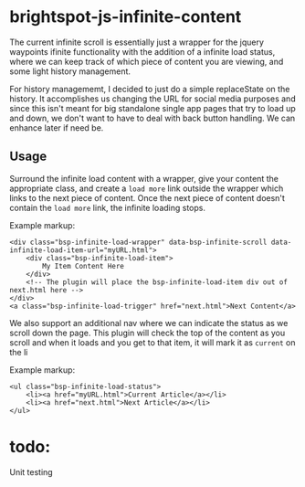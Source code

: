 # brightspot-js-infinite-content

The current infinite scroll is essentially just a wrapper for the jquery waypoints ifinite functionality with the addition
of a infinite load status, where we can keep track of which piece of content you are viewing, and some light history management.

For history managememt, I decided to just do a simple replaceState on the history. It accomplishes us changing the URL for social media purposes and since this isn't meant for big standalone single app pages that try to load up and down, we don't want to have to deal with back button handling. We can enhance later if need be. 

## Usage

Surround the infinite load content with a wrapper, give your content the appropriate class, and create a `load more` link outside the wrapper which links to the next piece of content. Once the next piece of content doesn't contain the `load more` link, the infinite loading stops. 

Example markup: 
	
	<div class="bsp-infinite-load-wrapper" data-bsp-infinite-scroll data-infinite-load-item-url="myURL.html">
		<div class="bsp-infinite-load-item">
			My Item Content Here
		</div>
		<!-- The plugin will place the bsp-infinite-load-item div out of next.html here -->
	</div>
	<a class="bsp-infinite-load-trigger" href="next.html">Next Content</a>


We also support an additional nav where we can indicate the status as we scroll down the page. This plugin will check the top of the content as you scroll and when it loads and you get to that item, it will mark it as `current` on the li

Example markup: 
	
	<ul class="bsp-infinite-load-status">
 		<li><a href="myURL.html">Current Article</a></li>
 		<li><a href="next.html">Next Article</a></li>
 	</ul>

 # todo:

 Unit testing